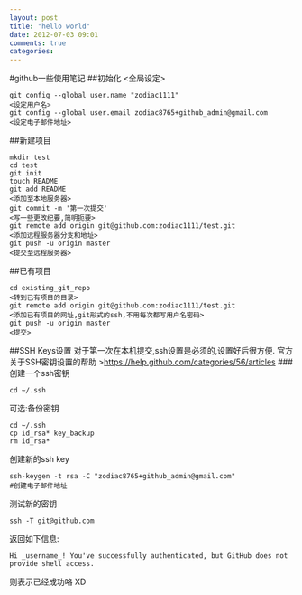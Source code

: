 ```yaml
---
layout: post
title: "hello world"
date: 2012-07-03 09:01
comments: true
categories: 
---
```


#github一些使用笔记
##初始化
<全局设定>

	git config --global user.name "zodiac1111"
	<设定用户名>
	git config --global user.email zodiac8765+github_admin@gmail.com
	<设定电子邮件地址>

##新建项目


	mkdir test
	cd test
	git init
	touch README
  	git add README
 	<添加至本地服务器>
	git commit -m '第一次提交'
	<写一些更改纪要,简明扼要>
  	git remote add origin git@github.com:zodiac1111/test.git
	<添加远程服务器分支和地址>
 	git push -u origin master
  	<提交至远程服务器>

##已有项目

	cd existing_git_repo
	<转到已有项目的目录>
	git remote add origin git@github.com:zodiac1111/test.git
	<添加已有项目的网址,git形式的ssh,不用每次都写用户名密码>
	git push -u origin master
	<提交>

##SSH Keys设置
对于第一次在本机提交,ssh设置是必须的,设置好后很方便.
官方关于SSH密钥设置的帮助 >https://help.github.com/categories/56/articles
###创建一个ssh密钥

	cd ~/.ssh
可选:备份密钥

	cd ~/.ssh
	cp id_rsa* key_backup
	rm id_rsa*

创建新的ssh key
	
	ssh-keygen -t rsa -C "zodiac8765+github_admin@gmail.com"
	#创建电子邮件地址

测试新的密钥

	ssh -T git@github.com

返回如下信息:

	Hi _username_! You've successfully authenticated, but GitHub does not
	provide shell access.

则表示已经成功咯 XD
